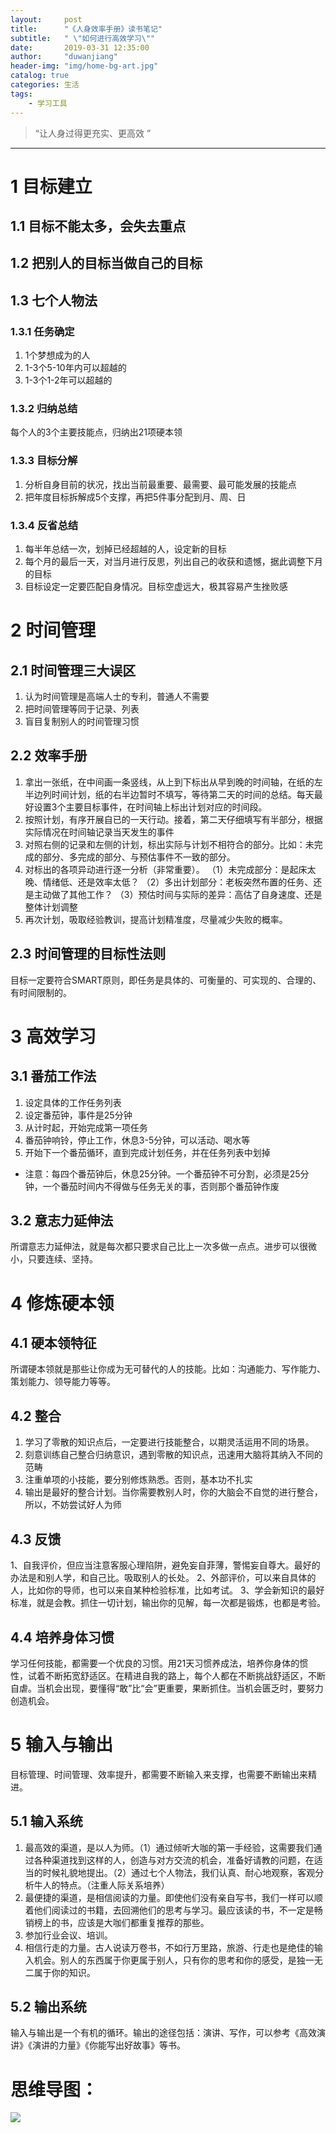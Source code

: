 ```yaml
---
layout: 	post
title: 		"《人身效率手册》读书笔记"
subtitle:	" \"如何进行高效学习\""
date:		2019-03-31 12:35:00
author:		"duwanjiang"
header-img:	"img/home-bg-art.jpg"
catalog: true
categories: 生活
tags:
    - 学习工具
---
```


> “让人身过得更充实、更高效 ”

---

# 1 目标建立
## 1.1 目标不能太多，会失去重点
## 1.2 把别人的目标当做自己的目标
## 1.3 七个人物法
### 1.3.1 任务确定
1. 1个梦想成为的人
2. 1-3个5-10年内可以超越的
3. 1-3个1-2年可以超越的
### 1.3.2 归纳总结
每个人的3个主要技能点，归纳出21项硬本领
### 1.3.3 目标分解
1. 分析自身目前的状况，找出当前最重要、最需要、最可能发展的技能点
2. 把年度目标拆解成5个支撑，再把5件事分配到月、周、日
### 1.3.4 反省总结
1. 每半年总结一次，划掉已经超越的人，设定新的目标
2. 每个月的最后一天，对当月进行反思，列出自己的收获和遗憾，据此调整下月的目标
3. 目标设定一定要匹配自身情况。目标空虚远大，极其容易产生挫败感
# 2 时间管理
## 2.1 时间管理三大误区
  1. 认为时间管理是高端人士的专利，普通人不需要
  2. 把时间管理等同于记录、列表
  3. 盲目复制别人的时间管理习惯
## 2.2 效率手册
  1. 拿出一张纸，在中间画一条竖线，从上到下标出从早到晚的时间轴，在纸的左半边列时间计划，纸的右半边暂时不填写，等待第二天的时间的总结。每天最好设置3个主要目标事件，在时间轴上标出计划对应的时间段。
  2. 按照计划，有序开展自已的一天行动。接着，第二天仔细填写有半部分，根据实际情况在时间轴记录当天发生的事件
  3. 对照右侧的记录和左侧的计划，标出实际与计划不相符合的部分。比如：未完成的部分、多完成的部分、与预估事件不一致的部分。
  4. 对标出的各项异动进行逐一分析（非常重要）。
    （1）未完成部分：是起床太晚、情绪低、还是效率太低？
    （2）多出计划部分：老板突然布置的任务、还是主动做了其他工作？
    （3）预估时间与实际的差异：高估了自身速度、还是整体计划调整
  5. 再次计划，吸取经验教训，提高计划精准度，尽量减少失败的概率。
## 2.3 时间管理的目标性法则
  目标一定要符合SMART原则，即任务是具体的、可衡量的、可实现的、合理的、有时间限制的。
# 3 高效学习
## 3.1 番茄工作法
  1. 设定具体的工作任务列表
  2. 设定番茄钟，事件是25分钟
  3. 从计时起，开始完成第一项任务
  4. 番茄钟响铃，停止工作，休息3-5分钟，可以活动、喝水等
  5. 开始下一个番茄循环，直到完成计划任务，并在任务列表中划掉
  * 注意：每四个番茄钟后，休息25分钟。一个番茄钟不可分割，必须是25分钟，一个番茄时间内不得做与任务无关的事，否则那个番茄钟作废
## 3.2 意志力延伸法
所谓意志力延伸法，就是每次都只要求自己比上一次多做一点点。进步可以很微小，只要连续、坚持。
# 4 修炼硬本领
## 4.1 硬本领特征
  所谓硬本领就是那些让你成为无可替代的人的技能。比如：沟通能力、写作能力、策划能力、领导能力等等。
## 4.2 整合
1. 学习了零散的知识点后，一定要进行技能整合，以期灵活运用不同的场景。
2. 刻意训练自己整合归纳意识，遇到零散的知识点，迅速用大脑将其纳入不同的范畴
3. 注重单项的小技能，要分别修炼熟悉。否则，基本功不扎实
4. 输出是最好的整合计划。当你需要教别人时，你的大脑会不自觉的进行整合，所以，不妨尝试好人为师
## 4.3 反馈
  1、自我评价，但应当注意客服心理陷阱，避免妄自菲薄，警惕妄自尊大。最好的办法是和别人学，和自己比。吸取别人的长处。
  2、外部评价，可以来自具体的人，比如你的导师，也可以来自某种检验标准，比如考试。
  3、学会新知识的最好标准，就是会教。抓住一切计划，输出你的见解，每一次都是锻炼，也都是考验。
## 4.4 培养身体习惯
  学习任何技能，都需要一个优良的习惯。用21天习惯养成法，培养你身体的惯性，试着不断拓宽舒适区。在精进自我的路上，每个人都在不断挑战舒适区，不断自虐。当机会出现，要懂得“敢”比“会”更重要，果断抓住。当机会匮乏时，要努力创造机会。
# 5 输入与输出
 目标管理、时间管理、效率提升，都需要不断输入来支撑，也需要不断输出来精进。
## 5.1 输入系统
  1. 最高效的渠道，是以人为师。（1）通过倾听大咖的第一手经验，这需要我们通过各种渠道找到这样的人，创造与对方交流的机会，准备好请教的问题，在适当的时候礼貌地提出。（2）通过七个人物法，我们认真、耐心地观察，客观分析牛人的特点。（注重人际关系培养）
  2. 最便捷的渠道，是相信阅读的力量。即使他们没有亲自写书，我们一样可以顺着他们阅读过的书籍，去回溯他们的思考与学习。最应该读的书，不一定是畅销榜上的书，应该是大咖们都重复推荐的那些。
  3. 参加行业会议、培训。
  4. 相信行走的力量。古人说读万卷书，不如行万里路，旅游、行走也是绝佳的输入机会。别人的东西属于你更属于别人，只有你的思考和你的感受，是独一无二属于你的知识。
## 5.2 输出系统
  输入与输出是一个有机的循环。输出的途径包括：演讲、写作，可以参考《高效演讲》《演讲的力量》《你能写出好故事》等书。
# 思维导图：
![]({{"/img/posts_img/life/人身效率手册/人生效率手册.png"|prepend:site.url}})

